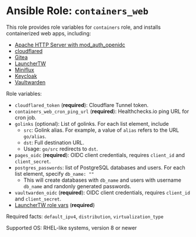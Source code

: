 # Ansible Role: `containers_web`

This role provides role variables for `containers` role, and installs containerized web apps, including:

- [Apache HTTP Server with mod_auth_openidc](https://github.com/chrisx8/docker-apache-openidc)
- [cloudflared](https://github.com/cloudflare/cloudflared)
- [Gitea](https://gitea.io/)
- [LauncherTW](https://github.com/chrisx8/LauncherTW)
- [Miniflux](https://miniflux.app/)
- [Keycloak](https://www.keycloak.org/)
- [Vaultwarden](https://github.com/dani-garcia/vaultwarden)

Role variables:

- `cloudflared_token` (**required**): Cloudflare Tunnel token.
- `containers_web_cron_ping_url` (**required**): Healthchecks.io ping URL for cron job.
- `golinks` (optional): List of golinks. For each list element, include
  - `src`: Golink alias. For example, a value of `alias` refers to the URL `go/alias`.
  - `dst`: Full destination URL.
  - Usage: `go/src` redirects to `dst`.
- `pages_oidc` (**required**): OIDC client credentials, requires `client_id` and `client_secret`.
- `postgres_passwords`: list of PostgreSQL databases and users. For each list element, specify `db_name: ""`
  - This will create databases with `db_name` and users with username `db_name` and randonly generated passwords.
- `vaultwarden_oidc` (**required**): OIDC client credentials, requires `client_id` and `client_secret`.
- [LauncherTW role vars](https://github.com/chrisx8/LauncherTW#configuration) (**required**)

Required facts: `default_ipv4`, `distribution`, `virtualization_type`

Supported OS: RHEL-like systems, version 8 or newer
